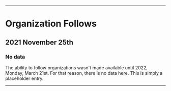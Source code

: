 
***

# Organization Follows

## 2021 November 25th

### No data

The ability to follow organizations wasn't made available until 2022, Monday, March 21st. For that reason, there is no data here. This is simply a placeholder entry.

***
